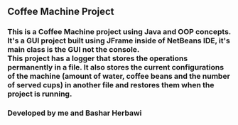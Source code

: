 ## Coffee Machine Project
### This is a Coffee Machine project using Java and OOP concepts. <br>It's a GUI project built using JFrame inside of NetBeans IDE, it's main class is the GUI not the console.<br>This project has a logger that stores the operations permanently in a file. It also stores the current configurations of the machine (amount of water, coffee beans and the number of served cups) in another file and restores them when the project is running.
### Developed by me and Bashar Herbawi
